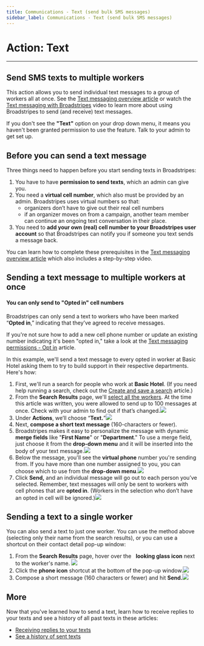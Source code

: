 ```yaml
---
title: Communications - Text (send bulk SMS messages)
sidebar_label: Communications - Text (send bulk SMS messages)
---
```


# Action: Text

* * *

## Send SMS texts to multiple workers

This action allows you to send individual text messages to a group of workers all at once. See the [Text messaging overview article](https://help.broadstripes.com/videos/text-messaging-with-broadstripes-video/) or watch the [Text messaging with Broadstripes](https://help.broadstripes.com/help-articles/using-broadstripes/working-with-search-results/text-messaging-with-broadstripes/) video to learn more about using Broadstripes to send (and receive) text messages.

If you don't see the **"Text"** option on your drop down menu, it means you haven't been granted permission to use the feature. Talk to your admin to get set up.

## Before you can send a text message

Three things need to happen before you start sending texts in Broadstripes:

1. You have to have **permission to send texts**, which an admin can give you.
2. You need a **virtual cell number**, which also must be provided by an admin. Broadstripes uses virtual numbers so that:
    - organizers don’t have to give out their real cell numbers
    - if an organizer moves on from a campaign, another team member can continue an ongoing text conversation in their place.
3. You need to **add your own (real) cell number to your Broadstripes user account** so that Broadstripes can notify you if someone you text sends a message back.

You can learn how to complete these prerequisites in the [Text messaging overview article](https://help.broadstripes.com/help-articles/using-broadstripes/messaging/text-messaging/) which also includes a step-by-step video.

## Sending a text message to multiple workers at once

#### You can only send to "Opted in" cell numbers

Broadstripes can only send a text to workers who have been marked “**Opted in**,” indicating that they’ve agreed to receive messages.

If you're not sure how to add a new cell phone number or update an existing number indicating it's been "opted in," take a look at the [Text messaging permissions - Opt in](https://help.broadstripes.com/help-articles/using-broadstripes/working-with-search-results/text-messaging-opted-in-permissions/) article.

In this example, we'll send a text message to every opted in worker at Basic Hotel asking them to try to build support in their respective departments. Here's how:

1. First, we'll run a search for people who work at **Basic Hotel**. (If you need help running a search, check out the [Create and save a search](https://help.broadstripes.com/help-articles/using-broadstripes/customize/create-and-save-a-search/) article.)
2. From the **Search Results** page, we'll [select all the workers](/help-articles/using-broadstripes/working-with-search-results/selecting-deselecting-contacts/#ftoc-heading-2). At the time this article was written, you were allowed to send up to 100 messages at once. Check with your admin to find out if that’s changed.![](/img/communications//Text_Send_Select_Workers.png)
3. Under **Actions**, we’ll choose “**Text.**”![](/img/communications//Text_Send_Actions.png)
4. Next, **compose a short text message** (160-characters or fewer).
5. Broadstripes makes it easy to personalize the message with dynamic **merge fields** like "**First Name**" or "**Department**." To use a merge field, just choose it from the **drop-down menu** and it will be inserted into the body of your text message.![](/img/communications//Text_Send_Dynamic_Merge.png)
6. Below the message, you'll see the **virtual phone** number you're sending from. If you have more than one number assigned to you, you can choose which to use from the **drop-down menu**.![](/img/communications//Text_Send_VirtPhone.png)
7. Click **Send,** and an individual message will go out to each person you’ve selected. Remember, text messages will only be sent to workers with cell phones that are **opted in**. (Workers in the selection who don’t have an opted in cell will be ignored.)![](/img/communications//Text_Send_Complete.png)

## Sending a text to a single worker

You can also send a text to just one worker. You can use the method above (selecting only their name from the search results), or you can use a shortcut on their contact detail pop-up window:

1. From the **Search Results** page, hover over the   **looking glass icon** next to the worker's name.
![](/img/communications//Text_Send_1Msg.png)
2. Click the **phone icon** shortcut at the bottom of the pop-up window.![](/img/communications//Text_Send_1MsgIcon.png)
3. Compose a short message (160 characters or fewer) and hit **Send.![](/img/communications//Text_Send_1MsgComplete.png)**

## More

Now that you've learned how to send a text, learn how to receive replies to your texts and see a history of all past texts in these articles:

- [Receiving replies to your texts](https://help.broadstripes.com/help-articles/using-broadstripes/working-with-search-results/text-messaging/)
- [See a history of sent texts](https://help.broadstripes.com/help-articles/using-broadstripes/working-with-search-results/text-messaging/)